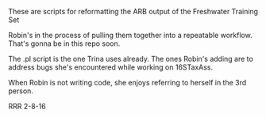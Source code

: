 These are scripts for reformatting the ARB output of the Freshwater Training Set

Robin's in the process of pulling them together into a repeatable workflow.
That's gonna be in this repo soon.

The .pl script is the one Trina uses already.
The ones Robin's adding are to address bugs she's encountered while working on 16STaxAss.

When Robin is not writing code, she enjoys referring to herself in the 3rd person.

RRR 2-8-16